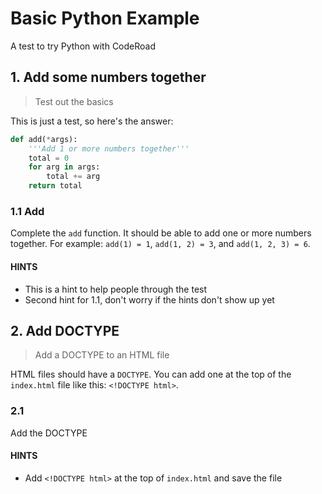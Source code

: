 # Basic Python Example

A test to try Python with CodeRoad

## 1. Add some numbers together

> Test out the basics

This is just a test, so here's the answer:

```py
def add(*args):
    '''Add 1 or more numbers together'''
    total = 0
    for arg in args:
        total += arg
    return total
```

### 1.1 Add

Complete the `add` function. It should be able to add one or more numbers together. 
For example: `add(1) = 1`, `add(1, 2) = 3`, and `add(1, 2, 3) = 6`.

#### HINTS

- This is a hint to help people through the test
- Second hint for 1.1, don't worry if the hints don't show up yet

## 2. Add DOCTYPE

> Add a DOCTYPE to an HTML file

HTML files should have a `DOCTYPE`. You can add one at the top of the `index.html` file like this: `<!DOCTYPE html>`.

### 2.1

Add the DOCTYPE

#### HINTS

- Add `<!DOCTYPE html>` at the top of `index.html` and save the file